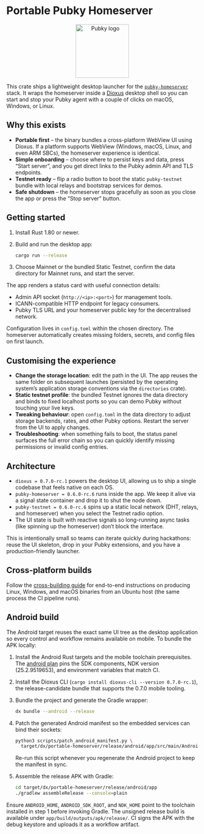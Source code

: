 # Portable Pubky Homeserver

<p align="center">
  <img src="https://pubky.org/pubky-core-logo.svg" alt="Pubky logo" width="140" />
</p>

This crate ships a lightweight desktop launcher for the [`pubky-homeserver`](https://crates.io/crates/pubky-homeserver) stack. It wraps the homeserver inside a [Dioxus](https://dioxuslabs.com/) desktop shell so you can start and stop your Pubky agent with a couple of clicks on macOS, Windows, or Linux.

## Why this exists

- **Portable first** – the binary bundles a cross-platform WebView UI using Dioxus. If a platform supports WebView (Windows, macOS, Linux, and even ARM SBCs), the homeserver experience is identical.
- **Simple onboarding** – choose where to persist keys and data, press “Start server”, and you get direct links to the Pubky admin API and TLS endpoints.
- **Testnet ready** – flip a radio button to boot the static `pubky-testnet` bundle with local relays and bootstrap services for demos.
- **Safe shutdown** – the homeserver stops gracefully as soon as you close the app or press the “Stop server” button.

## Getting started

1. Install Rust 1.80 or newer.
2. Build and run the desktop app:

   ```bash
   cargo run --release
   ```

3. Choose Mainnet or the bundled Static Testnet, confirm the data directory for Mainnet runs, and start the server.

The app renders a status card with useful connection details:

- Admin API socket (`http://<ip>:<port>`) for management tools.
- ICANN-compatible HTTP endpoint for legacy consumers.
- Pubky TLS URL and your homeserver public key for the decentralised network.

Configuration lives in `config.toml` within the chosen directory. The homeserver automatically creates missing folders, secrets, and config files on first launch.

## Customising the experience

- **Change the storage location**: edit the path in the UI. The app reuses the same folder on subsequent launches (persisted by the operating system’s application storage conventions via the `directories` crate).
- **Static testnet profile**: the bundled Testnet ignores the data directory and binds to fixed localhost ports so you can demo Pubky without touching your live keys.
- **Tweaking behaviour**: open `config.toml` in the data directory to adjust storage backends, rates, and other Pubky options. Restart the server from the UI to apply changes.
- **Troubleshooting**: when something fails to boot, the status panel surfaces the full error chain so you can quickly identify missing permissions or invalid config entries.

## Architecture

- `dioxus = 0.7.0-rc.1` powers the desktop UI, allowing us to ship a single codebase that feels native on each OS.
- `pubky-homeserver = 0.6.0-rc.6` runs inside the app. We keep it alive via a signal state container and drop it to shut the node down.
- `pubky-testnet = 0.6.0-rc.6` spins up a static local network (DHT, relays, and homeserver) when you select the Testnet radio option.
- The UI state is built with reactive signals so long-running async tasks (like spinning up the homeserver) don’t block the interface.

This is intentionally small so teams can iterate quickly during hackathons: reuse the UI skeleton, drop in your Pubky extensions, and you have a production-friendly launcher.

## Cross-platform builds

Follow the [cross-building guide](../docs/cross-building.md) for end-to-end instructions on producing Linux, Windows, and macOS binaries from an Ubuntu host (the same process the CI pipeline runs).

## Android build

The Android target reuses the exact same UI tree as the desktop application so every control and workflow remains available on mobile. To bundle the APK locally:

1. Install the Android Rust targets and the mobile toolchain prerequisites. The [android plan](docs/android-plan.md) pins the SDK components, NDK version (25.2.9519653), and environment variables that match CI.
2. Install the Dioxus CLI (`cargo install dioxus-cli --version 0.7.0-rc.1`), the release-candidate bundle that supports the 0.7.0 mobile tooling.
3. Bundle the project and generate the Gradle wrapper:

   ```bash
   dx bundle --android --release
   ```

4. Patch the generated Android manifest so the embedded services can bind their sockets:

   ```bash
   python3 scripts/patch_android_manifest.py \
     target/dx/portable-homeserver/release/android/app/src/main/AndroidManifest.xml
   ```

   Re-run this script whenever you regenerate the Android project to keep the manifest in sync.

5. Assemble the release APK with Gradle:

   ```bash
   cd target/dx/portable-homeserver/release/android/app
   ./gradlew assembleRelease --console=plain
   ```

Ensure `ANDROID_HOME`, `ANDROID_SDK_ROOT`, and `NDK_HOME` point to the toolchain installed in step 1 before invoking Gradle. The unsigned release build is available under `app/build/outputs/apk/release/`. CI signs the APK with the debug keystore and uploads it as a workflow artifact.
